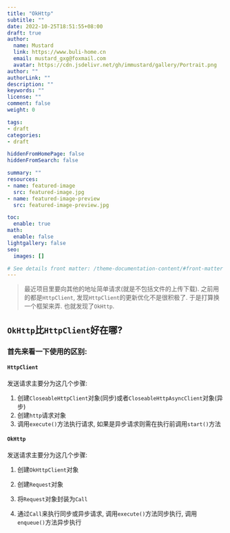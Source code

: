 ```yaml
---
title: "OkHttp"
subtitle: ""
date: 2022-10-25T18:51:55+08:00
draft: true
author:
  name: Mustard	
  link: https://www.buli-home.cn
  email: mustard_gxg@foxmail.com
  avatar: https://cdn.jsdelivr.net/gh/immustard/gallery/Portrait.png
author: ""
authorLink: ""
description: ""
keywords: ""
license: ""
comment: false
weight: 0

tags:
- draft
categories:
- draft

hiddenFromHomePage: false
hiddenFromSearch: false

summary: ""
resources:
- name: featured-image
  src: featured-image.jpg
- name: featured-image-preview
  src: featured-image-preview.jpg

toc:
  enable: true
math:
  enable: false
lightgallery: false
seo:
  images: []

# See details front matter: /theme-documentation-content/#front-matter
---
```


<!--more-->



> 最近项目里要向其他的地址简单请求(就是不包括文件的上传下载). 之前用的都是`HttpClient`, 发现`HttpClient`的更新优化不是很积极了. 于是打算换一个框架来弄. 也就发现了`OkHttp`. 



## `OkHttp`比`HttpClient`好在哪?

### 首先来看一下使用的区别:

#### `HttpClient`

发送请求主要分为这几个步骤: 

1. 创建`CloseableHttpClient`对象(同步)或者`CloseableHttpAsyncClient`对象(异步)
2. 创建`http`请求对象
3. 调用`execute()`方法执行请求, 如果是异步请求则需在执行前调用`start()`方法



#### `OkHttp`

发送请求主要分为这几个步骤: 

1. 创建`OkHttpClient`对象

2. 创建`Request`对象

3. 将`Request`对象封装为`Call`

4. 通过`Call`来执行同步或异步请求, 调用`execute()`方法同步执行, 调用`enqueue()`方法异步执行

